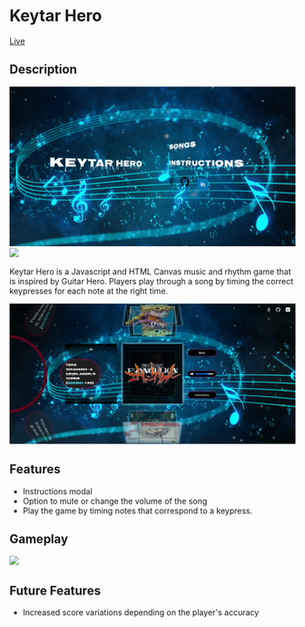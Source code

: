 # Keytar Hero
[Live](https://linkedlists.github.io/Keytar-Hero/)

## Description
<img src='public/assets/home.gif'/>
<img src='public/assets/home2.gif'/>

Keytar Hero is a Javascript and HTML Canvas music and rhythm game that is inspired by Guitar Hero. Players play through a song by timing the correct keypresses for each note at the right time.

<img src='public/assets/menu.jpg'/>

## Features
* Instructions modal
* Option to mute or change the volume of the song
* Play the game by timing notes that correspond to a keypress.

## Gameplay
<img src='public/assets/gameplay.gif'/>

## Future Features
* Increased score variations depending on the player's accuracy
